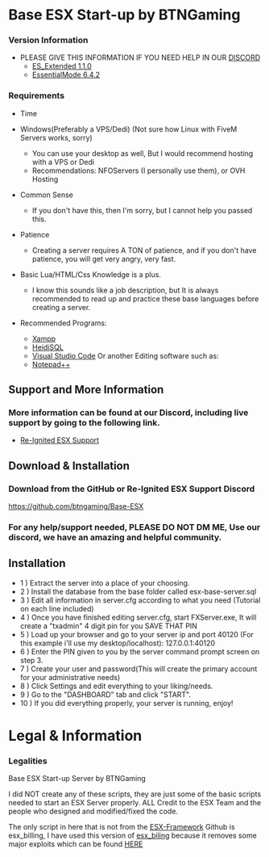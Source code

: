 # Base ESX Start-up by BTNGaming

### Version Information
* PLEASE GIVE THIS INFORMATION IF YOU NEED HELP IN OUR [DISCORD](https://discord.gg/9uRJv5v)
  * [ES_Extended 1.1.0](https://github.com/esx-framework/es_extended/tree/1.1.0)
  * [EssentialMode 6.4.2](https://github.com/kanersps/essentialmode)

### Requirements
* Time

* Windows(Preferably a VPS/Dedi) (Not sure how Linux with FiveM Servers works, sorry)
  * You can use your desktop as well, But I would recommend hosting with a VPS or Dedi
  * Recommendations: NFOServers (I personally use them), or OVH Hosting

* Common Sense
  * If you don't have this, then I'm sorry, but I cannot help you passed this.

* Patience
  * Creating a server requires A TON of patience, and if you don't have patience, you will get very angry, very fast.

* Basic Lua/HTML/Css Knowledge is a plus.
  * I know this sounds like a job description, but It is always recommended to read up and practice these base languages before creating a server.

* Recommended Programs:
  * [Xampp](https://www.apachefriends.org/download.html)
  * [HeidiSQL](https://www.heidisql.com/download.php)
  * [Visual Studio Code](https://code.visualstudio.com/download) Or another Editing software such as:
  * [Notepad++](https://notepad-plus-plus.org/downloads/)

## Support and More Information

### More information can be found at our Discord, including live support by going to the following link.
* [Re-Ignited ESX Support](https://discord.gg/9uRJv5v)

## Download & Installation

### Download from the GitHub or Re-Ignited ESX Support Discord
https://github.com/btngaming/Base-ESX

### For any help/support needed, PLEASE DO NOT DM ME, Use our discord, we have an amazing and helpful community.

## Installation
- 1 ) Extract the server into a place of your choosing.
- 2 ) Install the database from the base folder called esx-base-server.sql
- 3 ) Edit all information in server.cfg according to what you need (Tutorial on each line included)
- 4 ) Once you have finished editing server.cfg, start FXServer.exe, It will create a "txadmin" 4 digit pin for you SAVE THAT PIN
- 5 ) Load up your browser and go to your server ip and port 40120 (For this example i'll use my desktop/localhost): 127.0.0.1:40120
- 6 ) Enter the PIN given to you by the server command prompt screen on step 3.
- 7 ) Create your user and password(This will create the primary account for your administrative needs)
- 8 ) Click Settings and edit everything to your liking/needs.
- 9 ) Go to the "DASHBOARD" tab and click "START".
- 10 ) If you did everything properly, your server is running, enjoy!

# Legal & Information
### Legalities
Base ESX Start-up Server by BTNGaming

I did NOT create any of these scripts, they are just some of the basic scripts needed to start an ESX Server properly. ALL Credit to the ESX Team and the people who designed and modified/fixed the code.

The only script in here that is not from the [ESX-Framework](https://github.com/ESX-Framework/) Github is esx_billing, I have used this version of [esx_biling](https://github.com/ATG-Github/esx_billing) because it removes some major exploits which can be found [HERE](https://forum.cfx.re/t/esx-security-patches-billing-drugs-illegal-drugs-jail-qalle-jail-communityservice/1292760/1)
